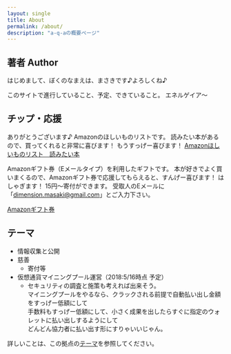 ```yaml
---
layout: single
title: About
permalink: /about/
description: "a-q-aの概要ページ"
---
```

## 著者 Author
はじめまして、ぼくのなまえは、まさきです♪よろしくね♪

このサイトで進行していること、予定、できていること。
エネルゲイア〜

## チップ・応援
ありがとうございます♪
Amazonのほしいものリストです。
読みたい本があるので、買ってくれると非常に喜びます！
もうすっげー喜びます！
[Amazonほしいものリスト　読みたい本](http://amzn.asia/ie2lbw0)

Amazonギフト券（Eメールタイプ）を利用したギフトです。
本が好きでよく買いまくるので、Amazonギフト券で応援してもらえると、すんげー喜びます！
はしゃぎます！
15円〜寄付ができます。
受取人のEメールに「dimension.masaki@gmail.com」とご入力下さい。

[Amazonギフト券](https://www.amazon.co.jp/gp/product/BT00DHI8G4/)

## テーマ
- 情報収集と公開
- 慈善
  - 寄付等
- 仮想通貨マイニングプール運営（2018:5/16時点 予定）
  - セキュリティの調査と施策も考えれば出来そう。  
    マイニングプールをやるなら、クラックされる前提で自動払い出し金額をすっげー低額にして  
    手数料もすっげー低額にして、小さく成果を出したらすぐに指定のウォレットに払い出しするようにして  
    どんどん協力者に払い出す形にすりゃいいじゃん。

詳しいことは、この拠点の[テーマ](/themes)を参照してください。
